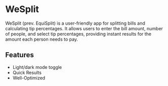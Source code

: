 # WeSplit
WeSplit (prev. EquiSplit) is a user-friendly app for splitting bills and calculating tip percentages. It allows users to enter the bill amount, number of people, and select tip percentages, providing instant results for the amount each person needs to pay.

## Features

- Light/dark mode toggle
- Quick Results
- Well-Optimized
